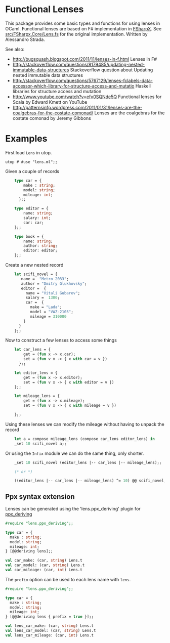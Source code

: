 Functional Lenses
=================

This package provides some basic types and functions for using lenses in OCaml.
Functional lenses are based on F# implementation in [FSharpX](https://github.com/fsharp/fsharpx). See [src/FSharpx.Core/Lens.fs](https://github.com/fsharp/fsharpx/blob/master/src/FSharpx.Core/Lens.fs) for the original implementation.  Written by Alessandro Strada.

See also:
* <http://bugsquash.blogspot.com/2011/11/lenses-in-f.html> Lenses in F#
* <http://stackoverflow.com/questions/8179485/updating-nested-immutable-data-structures> Stackoverflow question about Updating nested immutable data structures
* <http://stackoverflow.com/questions/5767129/lenses-fclabels-data-accessor-which-library-for-structure-access-and-mutatio> Haskell libraries for structure access and mutation
* <http://www.youtube.com/watch?v=efv0SQNde5Q> Functional lenses for Scala by Edward Kmett on YouTube
* <http://patternsinfp.wordpress.com/2011/01/31/lenses-are-the-coalgebras-for-the-costate-comonad/> Lenses are the coalgebras for the costate comonad by Jeremy Gibbons

Examples
========

First load `Lens` in utop.

    utop # #use "lens.ml";;

Given a couple of records

``` ocaml
    type car = {
        make : string;
        model: string;
        mileage: int;
      };;

    type editor = {
        name: string;
        salary: int;
        car: car;
    };;

    type book = {
        name: string;
        author: string;
        editor: editor;
    };;
```

Create a new nested record

``` ocaml
    let scifi_novel = {
       name =  "Metro 2033";
       author = "Dmitry Glukhovsky";
       editor =  {
         name = "Vitali Gubarev";
         salary =  1300;
         car =  {
           make = "Lada";
           model = "VAZ-2103";
           mileage = 310000
        }
      }
    };;
```

Now to construct a few lenses to access some things

``` ocaml
    let car_lens = {
	    get = (fun x -> x.car);
	    set = (fun v x -> { x with car = v })
	  };;

    let editor_lens = {
	    get = (fun x -> x.editor);
	    set = (fun v x -> { x with editor = v })
	};;

    let mileage_lens = {
	    get = (fun x -> x.mileage);
	    set = (fun v x -> { x with mileage = v })

    };;
```

Using these lenses we can modify the mileage without having to unpack the record

``` ocaml
    let a = compose mileage_lens (compose car_lens editor_lens) in
    _set 10 scifi_novel a;;
```

Or using the `Infix` module we can do the same thing, only shorter.

``` ocaml
    _set 10 scifi_novel (editor_lens |-- car_lens |-- mileage_lens);;

    (* or *)

    ((editor_lens |-- car_lens |-- mileage_lens) ^= 10) @@ scifi_novel;;
```

Ppx syntax extension
--------------------

Lenses can be generated using the 'lens.ppx_deriving' plugin for [ppx_deriving](https://github.com/whitequark/ppx_deriving)

``` ocaml
#require "lens.ppx_deriving";;

type car = {
  make : string;
  model: string;
  mileage: int;
} [@@deriving lens];;

val car_make: (car, string) Lens.t
val car_model: (car, string) Lens.t
val car_mileage: (car, int) Lens.t
```

The `prefix` option can be used to each lens name with `lens`.

``` ocaml
#require "lens.ppx_deriving";;

type car = {
  make : string;
  model: string;
  mileage: int;
} [@@deriving lens { prefix = true }];;

val lens_car_make: (car, string) Lens.t
val lens_car_model: (car, string) Lens.t
val lens_car_mileage: (car, int) Lens.t
```
